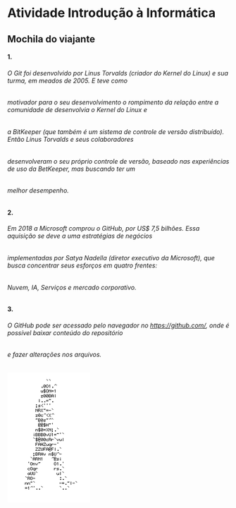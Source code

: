 # Atividade Introdução à Informática

## Mochila do viajante

#### 1.
###### O Git foi desenvolvido por Linus Torvalds (criador do Kernel do Linux) e sua turma, em meados de 2005. E teve como
###### motivador para o seu desenvolvimento o rompimento da relação entre a comunidade de desenvolvia o Kernel do Linux e
###### a BitKeeper (que também é um sistema de controle de versão distribuído). Então Linus Torvalds e seus colaboradores
###### desenvolveram o seu próprio controle de versão, baseado nas experiências de uso da BetKeeper, mas buscando ter um 
###### melhor desempenho.
######

#### 2.
###### Em 2018 a Microsoft comprou o GitHub, por US$ 7,5 bilhões. Essa aquisição se deve a uma estratégias de negócios
###### implementadas por Satya Nadella (diretor executivo da Microsoft), que busca concentrar seus esforços em quatro frentes:
###### Nuvem, IA, Serviços e mercado corporativo. 
######

#### 3.
###### O GitHub pode ser acessado pelo navegador no <https://github.com/>, onde é possível baixar conteúdo do repositório
###### e fazer alterações nos arquivos.
######
![Homem letra](https://github.com/Silvanoeng/livro-receitas/blob/master/homemLetra.gif)
